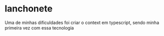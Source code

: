 # lanchonete

Uma de minhas dificuldades foi criar o context em typescript, sendo minha primeira vez com essa tecnologia
